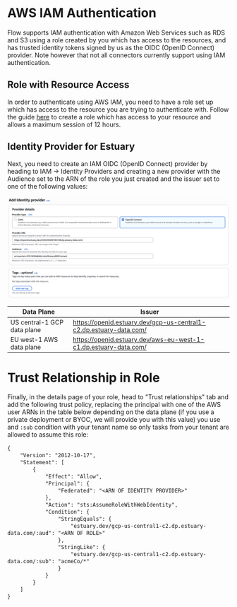 # AWS IAM Authentication

Flow supports IAM authentication with Amazon Web Services such as RDS and S3 using a role created by you which has access to the resources, and has trusted identity tokens signed by us as the OIDC (OpenID Connect) provider. Note however that not all connectors currently support using IAM authentication.

## Role with Resource Access

In order to authenticate using AWS IAM, you need to have a role set up which has access to the resource you are trying to authenticate with. Follow the guide [here](https://docs.aws.amazon.com/IAM/latest/UserGuide/id_roles_create.html) to create a role which has access to your resource and allows a maximum session of 12 hours.

## Identity Provider for Estuary

Next, you need to create an IAM OIDC (OpenID Connect) provider by heading to IAM -> Identity Providers and creating a new provider with the Audience set to the ARN of the role you just created and the issuer set to one of the following values:

![Add Identity Provider](../guide-images/aws-iam-1.png)

| Data Plane | Issuer |
|---|---|
| US central-1 GCP data plane | https://openid.estuary.dev/gcp-us-central1-c2.dp.estuary-data.com/ |
| EU west-1 AWS data plane | https://openid.estuary.dev/aws-eu-west-1-c1.dp.estuary-data.com/ |

# Trust Relationship in Role

Finally, in the details page of your role, head to "Trust relationships" tab and add the following trust policy, replacing the principal with one of the AWS user ARNs in the table below depending on the data plane (if you use a private deployment or BYOC, we will provide you with this value) you use and `:sub` condition with your tenant name so only tasks from your tenant are allowed to assume this role:

```
{
    "Version": "2012-10-17",
    "Statement": [
        {
            "Effect": "Allow",
            "Principal": {
                "Federated": "<ARN OF IDENTITY PROVIDER>"
            },
            "Action": "sts:AssumeRoleWithWebIdentity",
            "Condition": {
                "StringEquals": {
                    "estuary.dev/gcp-us-central1-c2.dp.estuary-data.com/:aud": "<ARN OF ROLE>"
                },
                "StringLike": {
                    "estuary.dev/gcp-us-central1-c2.dp.estuary-data.com/:sub": "acmeCo/*"
                }
            }
        }
    ]
}
```
